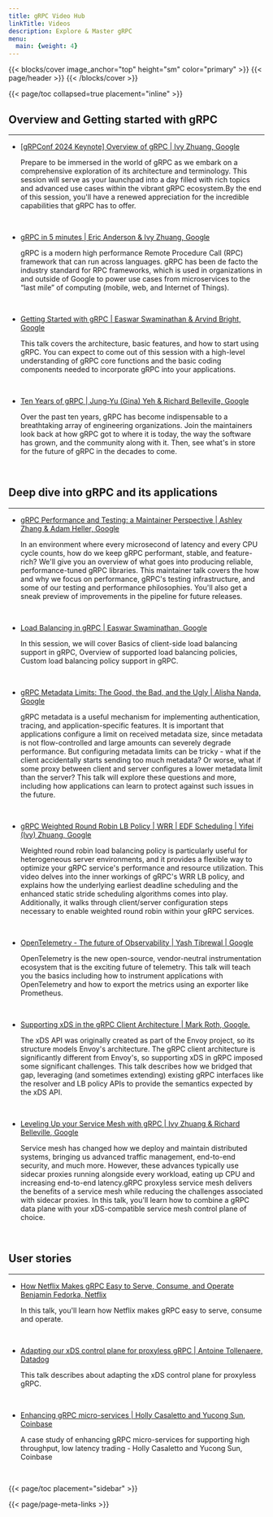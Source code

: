 ```yaml
---
title: gRPC Video Hub
linkTitle: Videos
description: Explore & Master gRPC
menu:
  main: {weight: 4}
---
```

{{< blocks/cover image_anchor="top" height="sm" color="primary" >}}
{{< page/header >}}
{{< /blocks/cover >}}

<div class="container l-container--padded">

<div class="row">
{{< page/toc collapsed=true placement="inline" >}}
</div>

<div class="row">
<div class="col-12 col-lg-8">

## Overview and Getting started with gRPC
---

- [[gRPConf 2024 Keynote] Overview of gRPC | Ivy Zhuang, Google](https://youtu.be/sImWl7JyK_Q)

  Prepare to be immersed in the world of gRPC as we embark on a comprehensive exploration of its architecture and terminology. This session will serve as your launchpad into a day filled with rich topics and advanced use cases within the vibrant gRPC ecosystem.By the end of this session, you'll have a renewed appreciation for the incredible capabilities that gRPC has to offer.

<br>

- [gRPC in 5 minutes | Eric Anderson & Ivy Zhuang, Google](https://youtu.be/njC24ts24Pg)

  gRPC is a modern high performance Remote Procedure Call (RPC) framework that can run across languages. gRPC has been de facto the industry standard for RPC frameworks, which is used in organizations in and outside of Google to power use cases from microservices to the “last mile” of computing (mobile, web, and Internet of Things).

<br>

- [Getting Started with gRPC | Easwar Swaminathan & Arvind Bright, Google](https://youtu.be/cSGBbwvW1y4)

  This talk covers the architecture, basic features, and how to start using gRPC.  You can expect to come out of this session with a high-level understanding of gRPC core functions and the basic coding components needed to incorporate gRPC into your applications.

<br>

- [Ten Years of gRPC | Jung-Yu (Gina) Yeh & Richard Belleville, Google](https://youtu.be/5dMK5OW6WSw)

  Over the past ten years, gRPC has become indispensable to a breathtaking array of engineering organizations. Join the maintainers look back at how gRPC got to where it is today, the way the software has grown, and the community along with it. Then, see what's in store for the future of gRPC in the decades to come.

<br>

## Deep dive into gRPC and its applications
---

- [gRPC Performance and Testing: a Maintainer Perspective | Ashley Zhang & Adam Heller, Google](https://youtu.be/uQh9ZVGkrak)

  In an environment where every microsecond of latency and every CPU cycle counts, how do we keep gRPC performant, stable, and feature-rich? We'll give you an overview of what goes into producing reliable, performance-tuned gRPC libraries. This maintainer talk covers the how and why we focus on performance, gRPC's testing infrastructure, and some of our testing and performance philosophies. You'll also get a sneak preview of improvements in the pipeline for future releases.

<br>

- [Load Balancing in gRPC | Easwar Swaminathan, Google](https://youtu.be/G6PRjmXuBG8)

  In this session, we will cover Basics of client-side load balancing support in gRPC, Overview of supported load balancing policies, Custom load balancing policy support in gRPC.

<br>

- [gRPC Metadata Limits: The Good, the Bad, and the Ugly | Alisha Nanda, Google](https://youtu.be/psYQFbPgIOI)

  gRPC metadata is a useful mechanism for implementing authentication, tracing, and application-specific features. It is important that applications configure a limit on received metadata size, since metadata is not flow-controlled and large amounts can severely degrade performance. But configuring metadata limits can be tricky - what if the client accidentally starts sending too much metadata? Or worse, what if some proxy between client and server configures a lower metadata limit than the server? This talk will explore these questions and more, including how applications can learn to protect against such issues in the future.

<br>

- [gRPC Weighted Round Robin LB Policy | WRR | EDF Scheduling | Yifei (Ivy) Zhuang, Google](https://youtu.be/7LYvl-nr0t8)

  Weighted round robin load balancing policy is particularly useful for heterogeneous server environments, and it provides a flexible way to optimize your gRPC service's performance and resource utilization. This video delves into the inner workings of gRPC's WRR LB policy, and explains how the underlying earliest deadline scheduling and the enhanced static stride scheduling algorithms comes into play. Additionally, it walks through client/server configuration steps necessary to enable weighted round robin within your gRPC services.

<br>

- [OpenTelemetry - The future of Observability | Yash Tibrewal | Google](https://youtu.be/L6FAtc8N8Vk)

  OpenTelemetry is the new open-source, vendor-neutral instrumentation ecosystem that is the exciting future of telemetry. This talk will teach you the basics including how to instrument applications with OpenTelemetry and how to export the metrics using an exporter like Prometheus.

<br>

- [Supporting xDS in the gRPC Client Architecture | Mark Roth, Google.](https://youtu.be/Z3X6kD_1SFo)

  The xDS API was originally created as part of the Envoy project, so its structure models Envoy's architecture.  The gRPC client architecture is significantly different from Envoy's, so supporting xDS in gRPC imposed some significant challenges.  This talk describes how we bridged that gap, leveraging (and sometimes extending) existing gRPC interfaces like the resolver and LB policy APIs to provide the semantics expected by the xDS API.

<br>

- [Leveling Up your Service Mesh with gRPC | Ivy Zhuang & Richard Belleville, Google](https://youtu.be/B8gfu5bs2Pw)

  Service mesh has changed how we deploy and maintain distributed systems, bringing us advanced traffic management, end-to-end security, and much more. However, these advances typically use sidecar proxies running alongside every workload, eating up CPU and increasing end-to-end latency.gRPC proxyless service mesh delivers the benefits of a service mesh while reducing the challenges associated with sidecar proxies. In this talk, you'll learn how to combine a gRPC data plane with your xDS-compatible service mesh control plane of choice.

<br>

## User stories
---

- [How Netflix Makes gRPC Easy to Serve, Consume, and Operate Benjamin Fedorka, Netflix](https://youtu.be/ywrkBqq_LLA)

  In this talk, you'll learn how Netflix makes gRPC easy to serve, consume and operate.

<br>

- [Adapting our xDS control plane for proxyless gRPC | Antoine Tollenaere, Datadog](https://youtu.be/gc3kNMvgrHQ)

  This talk describes about adapting the xDS control plane for proxyless gRPC.

<br>

- [Enhancing gRPC micro-services | Holly Casaletto and Yucong Sun, Coinbase](https://youtu.be/GDJrw36wwWY)

  A case study of enhancing gRPC micro-services for supporting high throughput, low latency trading - Holly Casaletto and Yucong Sun, Coinbase

<br>

</div>

{{< page/toc placement="sidebar" >}}

</div>

{{< page/page-meta-links >}}

</div>
